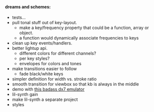 #### dreams and schemes:
* tests...
* pull tonal stuff out of key-layout.
  - make a key/frequency property that could be a function, array or object.
  - a function would dynamically associate frequencies to keys
* clean up key events/handlers.
* better lightup api.
  - different colors for different channels?
  - per key styles?
  - envelopes for colors and tones
* make transitions easier to follow
  - fade black/white keys
* simpler definition for width vs. stroke ratio
* smooth transition for viewbox so that kb is always in the middle
* demo with [this badass dx7 emulator](https://github.com/mmontag/dx7-synth-js)
* lil-synth gain
* make lil-synth a separate project
* styles
